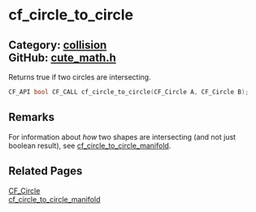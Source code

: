 [](../header.md ':include')

# cf_circle_to_circle

Category: [collision](/api_reference?id=collision)  
GitHub: [cute_math.h](https://github.com/RandyGaul/cute_framework/blob/master/include/cute_math.h)  
---

Returns true if two circles are intersecting.

```cpp
CF_API bool CF_CALL cf_circle_to_circle(CF_Circle A, CF_Circle B);
```

## Remarks

For information about _how_ two shapes are intersecting (and not just boolean result), see [cf_circle_to_circle_manifold](/collision/cf_circle_to_circle_manifold.md).

## Related Pages

[CF_Circle](/math/cf_circle.md)  
[cf_circle_to_circle_manifold](/collision/cf_circle_to_circle_manifold.md)  
